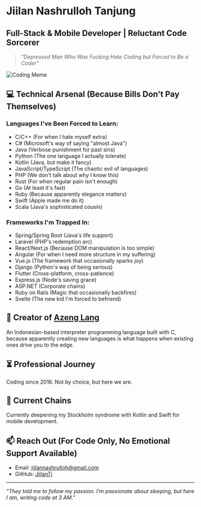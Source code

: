 # Jiilan Nashrulloh Tanjung

## Full-Stack & Mobile Developer | Reluctant Code Sorcerer

> *"Depressed Man Who Was Fucking Hate Coding but Forced to Be a Coder"*

![Coding Meme](https://media.giphy.com/media/13HgwGsXF0aiGY/giphy.gif)

## 💻 Technical Arsenal (Because Bills Don't Pay Themselves)

### Languages I've Been Forced to Learn:
- C/C++ (For when I hate myself extra)
- C# (Microsoft's way of saying "almost Java")
- Java (Verbose punishment for past sins)
- Python (The one language I actually tolerate)
- Kotlin (Java, but make it fancy)
- JavaScript/TypeScript (The chaotic evil of languages)
- PHP (We don't talk about why I know this)
- Rust (For when regular pain isn't enough)
- Go (At least it's fast)
- Ruby (Because apparently elegance matters)
- Swift (Apple made me do it)
- Scala (Java's sophisticated cousin)

### Frameworks I'm Trapped In:
- Spring/Spring Boot (Java's life support)
- Laravel (PHP's redemption arc)
- React/Next.js (Because DOM manipulation is too simple)
- Angular (For when I need more structure in my suffering)
- Vue.js (The framework that occasionally sparks joy)
- Django (Python's way of being serious)
- Flutter (Cross-platform, cross-patience)
- Express.js (Node's saving grace)
- ASP.NET (Corporate chains)
- Ruby on Rails (Magic that occasionally backfires)
- Svelte (The new kid I'm forced to befriend)

## 🔨 Creator of [Azeng Lang](https://github.com/JiilanTj/AzengLang)
An Indonesian-based interpreter programming language built with C, because apparently creating new languages is what happens when existing ones drive you to the edge.

## ⏳ Professional Journey
Coding since 2016. Not by choice, but here we are. 

## 📱 Current Chains
Currently deepening my Stockholm syndrome with Kotlin and Swift for mobile development.

## 📫 Reach Out (For Code Only, No Emotional Support Available)
- Email: jiilannashrulloh@gmail.com
- GitHub: [JiilanTj](https://github.com/JiilanTj)

---

*"They told me to follow my passion. I'm passionate about sleeping, but here I am, writing code at 3 AM."*
